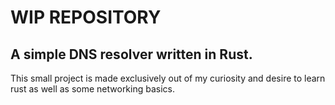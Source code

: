 # WIP REPOSITORY
## A simple DNS resolver written in Rust.
This small project is made exclusively out of my curiosity and desire to learn rust as well as some networking basics.

